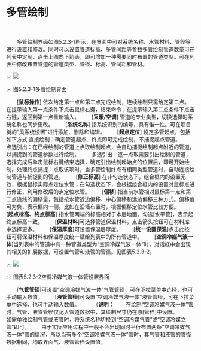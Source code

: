 # 多管绘制
<br/>


&emsp;&emsp;多管绘制界面如图5.2.3-1所示，在界面中可对系统名称、水管材料、管径等进行设置和修改。同时可以设置管道标高、多管间距等参数多管绘制管道数量可在列表中定制，点击上图向下箭头，即可增加一种需要同时布置的管道类型。可在列表中修改布置管道的管道类型、管径、标高、管间距和管材。
 <br/>

:-: ![](images/159.png)

:-: 图5.2.3-1多管绘制界面
<br/>



&emsp;&emsp;[**鼠标操作**] 依次给定第一点和第二点完成绘制，连续绘制只需给定第二点。在提示输入第一点条件下点击鼠标右键，结束命令；在提示输入第二点条件下点击右键，返回到第一点重新输入。
&emsp;&emsp;[**采暖/空调**] 管道的专业类型，切换选择时系统名称也同步更改。
&emsp;&emsp;[**系统名称**] 指系统识别的编号，具有惟一性。可在项目树的“风系统设置”进行添加、删除和编辑。
&emsp;&emsp;[**起点定位**] 设定多管起点，包括如下方式
直接绘制：确定管道起点、终点即可完成绘制，不捕捉起点管道。
&emsp;&emsp;点选引出：在已经绘制的管道上点取绘制起点，会自动捕捉绘制起点附近的管道，以捕捉到的管道参数进行绘制。
&emsp;&emsp;多选引出：逐一点取需要引出绘制的管道，选择完成后单击鼠标右键结束选择，确定引出绘制起始点的位置后，即可开始绘制。处理终点捕捉：点取该项时，当多管绘制终点有相同类型管道时，自动连接绘制管道与捕捉到的管道。
&emsp;&emsp;[**修正标高**] 在非勾选状态下，组合框内的设置无效，根据鼠标实际点定位水管；在勾选状态下，会根据组合框内的设置对鼠标点进行修正，利用修改后的点定位水管。
&emsp;&emsp;[**偏移**] 指当前水管相对鼠标第一点和第二点连线的偏移量，包括按水管近边偏移、中心偏移和远边偏移三种方式。偏移值可为负，表示偏向一侧。比如在沿墙布置时，根据偏移定位水管比较方便。
&emsp;&emsp;[**起点标高、终点标高**] 指水管两端的标高相对于本层地面。勾选[水平管]，表示起终点标高一致。
&emsp;&emsp;[**保温材料**]可选择管道保温材料，点击箭头按钮可在材料库中选择更多。
&emsp;&emsp;[**保温厚度**]可设置保温层厚度。
&emsp;&emsp;[**统一设置保温**]点击此按钮可将保温材料和保温厚度统一赋给列表中的所有管道中。
&emsp;&emsp;[**空调冷媒气液一体**]当列表中的管道中有一种管道类型为“空调冷媒气液一体”时，对话框中会出现其相关的扩展数据，可设置气管和液管的管径。见图表5.2.3-2。
<br/>

:-: ![](images/160.png)


:-: 图表5.2.3-2空调冷媒气液一体管设置界面
<br/>


&emsp;&emsp;[**气管管径**]可设置“空调冷媒气液一体”气管管径，可在下拉菜单中选择，也可手动输入数值。
&emsp;&emsp;[**液管管径**]可设置“空调冷媒气液一体”液管管径，可在下拉菜单中选择，也可手动输入数值。
&emsp;&emsp; （**说明：**
&emsp;&emsp;在绘制“空调冷媒气液一体”管时，气管、液管管径仅记入管道数据中，其绘制尺寸仍在原[管径]中设置。
&emsp;&emsp;如需单独绘制气管或液管时，将系统名称切换到“空调冷媒气管”或“空调冷媒立管”即可。
&emsp;&emsp;由于实际应用过程中一般不会出现同时平行布置两条“空调冷媒气液一体”管的情况，所以当有多个“空调冷媒气液一体”管时，其气管和液管的管径数据相同，均取界面气、液管管径设置值。
